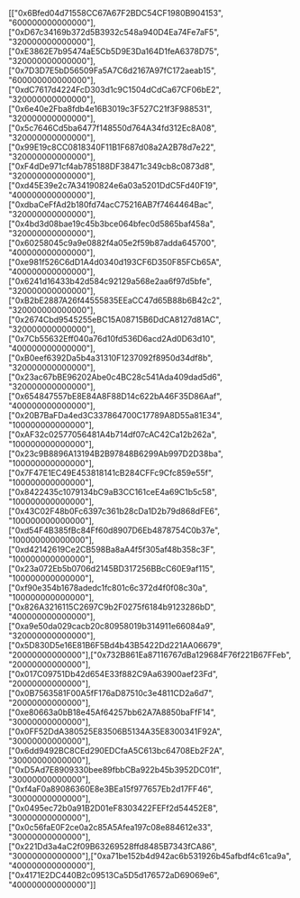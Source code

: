 [["0x6Bfed04d71558CC67A67F2BDC54CF1980B904153", "600000000000000"],["0xD67c34169b372d5B3932c548a940D4Ea74Fe7aF5", "320000000000000"],["0xE3862E7b95474aE5Cb5D9E3Da164D1feA6378D75", "320000000000000"],["0x7D3D7E5bD56509Fa5A7C6d2167A97fC172aeab15", "600000000000000"],["0xdC7617d4224FcD303d1c9C1504dCdCa67CF06bE2", "320000000000000"],["0x6e40e2Fba8fdb4e16B3019c3F527C21f3F988531", "320000000000000"],["0x5c7646Cd5ba6477f148550d764A34fd312Ec8A08", "320000000000000"],["0x99E19c8CC0818340F11B1F687d08a2A2B78d7e22", "320000000000000"],["0xF4dDe971cf4ab785188DF38471c349cb8c0873d8", "320000000000000"],["0xd45E39e2c7A34190824e6a03a5201DdC5Fd40F19", "400000000000000"],["0xdbaCeFfAd2b180fd74acC75216AB7f7464464Bac", "320000000000000"],["0x4bd3d08bae19c45b3bce064bfec0d5865baf458a", "320000000000000"],["0x60258045c9a9e0882f4a05e2f59b87adda645700", "400000000000000"],["0xe981f526C6dD1A4d0340d193CF6D350F85FCb65A", "400000000000000"],["0x6241d16433b42d584c92129a568e2aa6f97d5bfe", "320000000000000"],["0xB2bE2887A26f44555835EEaCC47d65B88b6B42c2", "320000000000000"],["0x2674Cbd9545255eBC15A08715B6DdCA8127d81AC", "320000000000000"],["0x7Cb55632Eff040a76d10fd536D6acd2Ad0D63d10", "400000000000000"],["0xB0eef6392Da5b4a31310F1237092f8950d34df8b", "320000000000000"],["0x23ac67bBE96202Abe0c4BC28c541Ada409dad5d6", "320000000000000"],["0x654847557bE8E84A8F88D14c622bA46F35D86Aaf", "400000000000000"],["0x20B7BaFDa4ed3C337864700C17789A8D55a81E34", "100000000000000"],["0xAF32c02577056481A4b714df07cAC42Ca12b262a", "100000000000000"],["0x23c9B8896A13194B2B97848B6299Ab997D2D38ba", "100000000000000"],["0x7F47E1EC49E453818141cB284CFFc9Cfc859e55f", "100000000000000"],["0x8422435c1079134bC9aB3CC161ceE4a69C1b5c58", "100000000000000"],["0x43C02F48b0Fc6397c361b28cDa1D2b79d868dFE6", "100000000000000"],["0xd54F4B385fBc84Ff60d8907D6Eb4878754C0b37e", "100000000000000"],["0xd42142619Ce2CB598Ba8aA4f5f305af48b358c3F", "100000000000000"],["0x23a072Eb5b0706d2145BD317256BBcC60E9af115", "100000000000000"],["0xf90e354b1678adedc1fc801c6c372d4f0f08c30a", "100000000000000"],["0x826A3216115C2697C9b2F0275f6184b9123286bD", "400000000000000"],["0xa9e50da029cacb20c80958019b314911e66084a9", "320000000000000"],["0x5D830D5e16E81B6F5Bd4b43B5422Dd221AA06679", "20000000000000"],["0x732B861Ea87116767dBa129684F76f221B67FFeb", "20000000000000"],["0x017C09751Db42d654E33f882C9Aa63900aef23Fd", "20000000000000"],["0x0B7563581F00A5fF176aD87510c3e4811CD2a6d7", "20000000000000"],["0xe80663a0bB18e45Af64257bb62A7A8850baFfF14", "30000000000000"],["0x0FF52DdA380525E83506B5134A35E8300341F92A", "30000000000000"],["0x6dd9492BC8CEd290EDCfaA5C613bc64708Eb2F2A", "30000000000000"],["0xD5Ad7E8909330bee89fbbCBa922b45b3952DC01f", "30000000000000"],["0xf4aF0a89086360E8e3BEa15f977657Eb2d17FF46", "30000000000000"],["0x0495ec72b0a91B2D01eF8303422FEFf2d54452E8", "30000000000000"],["0x0c56faE0F2ce0a2c85A5Afea197c08e884612e33", "30000000000000"],["0x221Dd3a4aC2f09B63269528ffd8485B7343fCA86", "30000000000000"],["0xa71be152b4d942ac6b531926b45afbdf4c61ca9a", "400000000000000"],["0x4171E2DC440B2c09513Ca5D5d176572aD69069e6", "400000000000000"]]